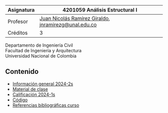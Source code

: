| Asignatura | 4201059 Análisis Estructural I                                                         |
| ---        | ---                                                                                    |
| Profesor   | [Juan Nicolás Ramírez Giraldo](https://github.com/jnramirezg/), jnramirezg@unal.edu.co |
| Créditos   | 3                                                                                      |

Departamento de Ingeniería Civil\
Facultad de Ingeniería y Arquitectura\
Universidad Nacional de Colombia


## Contenido
- [Información general 2024-2s](/docs/analisis1-0-programa_calendario_2024-1s.pdf)
- [Material de clase](/docs/material.md)
- [Calificación 2024-1s](/docs/calificacion_2024-1s.md)
- [Código](/codigo)
- [Referencias bibliográficas curso](/docs/referencias_curso.md)
